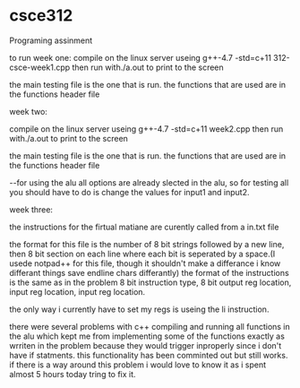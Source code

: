 csce312
=======

Programing assinment


to run week one:
compile on the linux server useing g++-4.7 -std=c+11 312-csce-week1.cpp
then run with./a.out to print to the screen

the main testing file is the one that is run. the functions that are used are in the functions header file

week two:

compile on the linux server useing g++-4.7 -std=c+11 week2.cpp
then run with./a.out to print to the screen

the main testing file is the one that is run. the functions that are used are in the functions header file

--for using the alu
all options are already slected in the alu, so for testing all you should have to do is change the values for input1 and input2.



week three:

the instructions for the firtual matiane are curently called from a in.txt file

the format for this file is the number of 8 bit strings followed by a new line, then 8 bit section on each line where each bit is seperated by a space.(I usede notpad++ for this file, though it shouldn't make a differance i know differant things save endline chars differantly)  the format of the instructions is the same as in the problem 8 bit instruction type, 8 bit output reg location, input reg location, input reg location.

the only way i currently have to set my regs is useing the li instruction.

there were several problems with c++ compiling and running all functions in the alu which kept me from implementing some of the functions exactly as wrriten in the problem because they would trigger inproperly since i don't have if statments. this functionality has been comminted out but still works. if there is a way around this problem i would love to know it as i spent almost 5 hours today tring to fix it.
